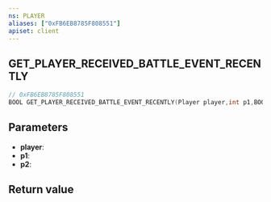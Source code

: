 ```yaml
---
ns: PLAYER
aliases: ["0xFB6EB8785F808551"]
apiset: client
---
```

## GET_PLAYER_RECEIVED_BATTLE_EVENT_RECENTLY

```c
// 0xFB6EB8785F808551
BOOL GET_PLAYER_RECEIVED_BATTLE_EVENT_RECENTLY(Player player,int p1,BOOL p2);
```


## Parameters
* **player**:
* **p1**:
* **p2**:

## Return value